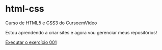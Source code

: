 # html-css
 Curso de HTML5 e CSS3 do CursoemVideo

Estou aprendendo a criar sites e agora vou gerenciar meus repositórios!

<a href="thiagomacedo507.github.io/html-css/exercicios/ex001/index.html">Executar o exercício 001</a>